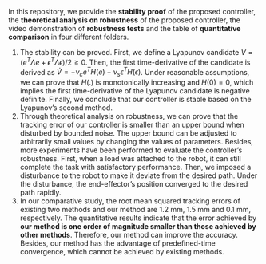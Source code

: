 In this repository, we provide the **stability proof** of the proposed controller, the **theoretical analysis on robustness** of the proposed controller, the video demonstration of **robustness tests** and the table of **quantitative comparison** in four different folders.

1) The stability can be proved. First, we define a Lyapunov candidate $V = ( e^T \Lambda e + \epsilon^T \Lambda \epsilon)/2 \ge 0$. Then, the first time-derivative of the candidate is derived as $\dot{V} = -\nu_c e^T H(e) - \nu_s \epsilon^T H(\epsilon)$. Under reasonable assumptions, we can prove that $H(.)$ is monotonically increasing and $H(0) =0$, which implies the first time-derivative of the Lyapunov candidate is negative definite. Finally, we conclude that our controller is stable based on the Lyapunov’s second method.
2) Through theoretical analysis on robustness, we can prove that the tracking error of our controller is smaller than an upper bound when disturbed by bounded noise. The upper bound can be adjusted to arbitrarily small values by changing the values of parameters. Besides, more experiments have been performed to evaluate the controller’s robustness. First, when a load was attached to the robot, it can still complete the task with satisfactory performance. Then, we imposed a disturbance to the robot to make it deviate from the desired path. Under the disturbance, the end-effector’s position converged to the desired path rapidly.
3) In our comparative study, the root mean squared tracking errors of existing two methods and our method are 1.2 mm, 1.5 mm and 0.1 mm, respectively. The quantitative results indicate that the error achieved by **our method is one order of magnitude smaller than those achieved by other methods**. Therefore, our method can improve the accuracy. Besides, our method has the advantage of predefined-time convergence, which cannot be achieved by existing methods.
